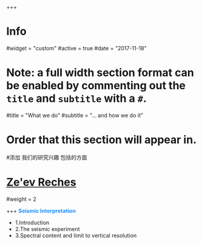 +++
# Info
#widget = "custom"
#active = true
#date = "2017-11-18"

# Note: a full width section format can be enabled by commenting out the `title` and `subtitle` with a `#`.
#title = "What we do"
#subtitle = "... and how we do it"

# Order that this section will appear in.
#添加 我们的研究兴趣 包括的方面
# [Ze'ev Reches](http://earthquakes.ou.edu/reches/)
#weight = 2

+++
<font color=DodgerBlue >**Seismic Interpretation**</font>
* 1.Introduction
* 2.The seismic experiment
* 3.Spectral content and limit to vertical resolution